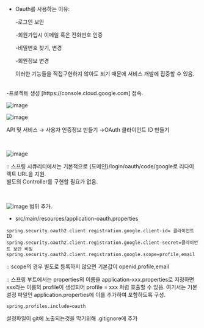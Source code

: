 - Oauth를 사용하는 이유:

    -로그인 보안

    -회원가입시 이메일 혹은 전화번호 인증

    -비밀번호 찾기, 변경

    -회원정보 변경

    이러한 기능들을 직접구현하지 않아도 되기 때문에 서비스 개발에 집중할 수 있음.  
<br>
-프로젝트 생성
[https://console.cloud.google.com] 접속. 

![image](https://user-images.githubusercontent.com/61380786/116430207-9a6cc800-a881-11eb-8018-63535fdbe8ff.png)
<br>

![image](https://user-images.githubusercontent.com/61380786/116430254-a5275d00-a881-11eb-9aa2-3b08d8e4c9ed.png)

API 및 서비스 → 사용자 인증정보 만들기 →OAuth 클라이언트 ID 만들기

<br>

![image](https://user-images.githubusercontent.com/61380786/116432907-f1739c80-a883-11eb-8052-c98243dae8c8.png)

:: 스프링 시큐리티에서는 기본적으로 {도메인}/login/oauth/code/google로 리다이렉트 URL을 지원.    
별도의 Controller를 구현할 필요가 없음.

<br>

![image](https://user-images.githubusercontent.com/61380786/116430817-267eef80-a882-11eb-96c5-5726553a6e3e.png)
범위 추가.

* src/main/resources/application-oauth.properties
```
spring.security.oauth2.client.registration.google.client-id= 클라이언트 ID
spring.security.oauth2.client.registration.google.client-secret=클라이언트 보안 비밀
spring.security.oauth2.client.registration.google.scope=profile,email
```

:: scope의 경우 별도로 등록하지 않으면 기본값이 openid,profile,email

:: 스프링 부트에서는 properties의 이름을 application-xxx.properties로 지정하면 xxx라는 이름의 profile이 생성되어 profile = xxx 처럼
  호출할 수 있음.
  여기서는 기본 설정 파일인 application.properties에 이를 추가하여 포함하도록 구성.    

```
spring.profiles.include=oauth
```

설정파일이 git에 노출되는것을 막기위해 .gitignore에 추가
 
